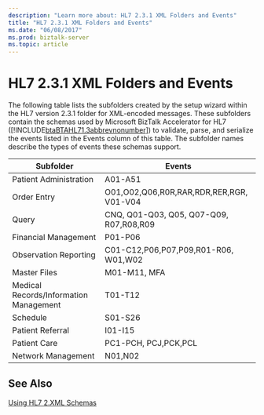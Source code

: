 ```yaml
---
description: "Learn more about: HL7 2.3.1 XML Folders and Events"
title: "HL7 2.3.1 XML Folders and Events"
ms.date: "06/08/2017"
ms.prod: biztalk-server
ms.topic: article
---
```

# HL7 2.3.1 XML Folders and Events
The following table lists the subfolders created by the setup wizard within the HL7 version 2.3.1 folder for XML-encoded messages. These subfolders contain the schemas used by Microsoft BizTalk Accelerator for HL7 ([!INCLUDE[btaBTAHL71.3abbrevnonumber](../../includes/btabtahl71-3abbrevnonumber-md.md)]) to validate, parse, and serialize the events listed in the Events column of this table. The subfolder names describe the types of events these schemas support.  
  
|Subfolder|Events|  
|---------------|------------|  
|Patient Administration|A01-A51|  
|Order Entry|O01,O02,Q06,R0R,RAR,RDR,RER,RGR, V01-V04|  
|Query|CNQ, Q01-Q03, Q05, Q07-Q09, R07,R08,R09|  
|Financial Management|P01-P06|  
|Observation Reporting|C01-C12,P06,P07,P09,R01-R06, W01,W02|  
|Master Files|M01-M11, MFA|  
|Medical Records/Information Management|T01-T12|  
|Schedule|S01-S26|  
|Patient Referral|I01-I15|  
|Patient Care|PC1-PCH, PCJ,PCK,PCL|  
|Network Management|N01,N02|  
  
## See Also  
 [Using HL7 2.XML Schemas](../../adapters-and-accelerators/accelerator-hl7/using-hl7-2-xml-schemas.md)
